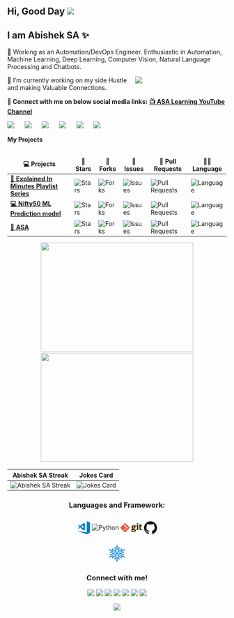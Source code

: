 ## Hi, Good Day <img src="https://raw.githubusercontent.com/MartinHeinz/MartinHeinz/master/wave.gif" width="30px">
## I am Abishek SA :sparkles:

🏁 Working as an Automation/DevOps Engineer. Enthusiastic in Automation, Machine Learning, Deep Learning, Computer Vision, Natural Language Processing and Chatbots.

<img align="right" img src="https://media.giphy.com/media/IpeYSEZshTefe/giphy.gif" width="210px">

🔭 I’m currently working on my side Hustle and making Valuable Connections.

💬<b> Connect with me on below social media links:</b> <a href="https://www.youtube.com/channel/UCY94xPO3da1xtmKgWQriuPw?sub_confirmation=1"><b> 📺 ASA Learning YouTube Channel</b></a><br>

[<img src="https://img.shields.io/badge/linkedin-%230077B5.svg?&style=for-the-badge&logo=linkedin&logoColor=white" />](https://www.linkedin.com/in/abisheksa/) &nbsp;&nbsp;&nbsp;&nbsp;
[<img src="https://img.shields.io/badge/YouTube-FF0000?style=for-the-badge&logo=youtube&logoColor=white" />](https://www.youtube.com/channel/UCY94xPO3da1xtmKgWQriuPw?sub_confirmation=1) &nbsp;&nbsp;&nbsp;&nbsp;
[<img src="https://img.shields.io/badge/Facebook-1877F2?style=for-the-badge&logo=facebook&logoColor=white" />](https://www.facebook.com/asalearningonyoutube/) &nbsp;&nbsp;&nbsp;&nbsp;
[<img src="https://img.shields.io/badge/Instagram-E4405F?style=for-the-badge&logo=instagram&logoColor=white" />](https://www.instagram.com/asa.learning/) &nbsp;&nbsp;&nbsp;&nbsp;
[<img src="https://img.shields.io/badge/GitHub-100000?style=for-the-badge&logo=github&logoColor=white" />](https://github.com/AbishekSA/) &nbsp;&nbsp;&nbsp;&nbsp;
[<img src="https://img.shields.io/badge/Hashnode-2962FF?style=for-the-badge&logo=hashnode&logoColor=white" />](https://hashnode.com/@ASAlearning/) 

  <summary><b>My Projects</b></summary>

  <br />
  <table>
    <thead align="center">
      <tr border: none;>
        <td><b>💻 Projects</b></td>
        <td><b>🌟 Stars</b></td>
        <td><b>🍴 Forks</b></td>
        <td><b>🐛 Issues</b></td>
        <td><b>🔔 Pull Requests</b></td>
        <td><b>👨‍💻 Language</b></td>
      </tr>
    </thead>
    <tbody>
      <tr>
	      <td><a href="https://github.com/AbishekSA/Explained_In_Minutes"><b>🚀 Explained In Minutes Playlist Series</b></a></td>
        <td><img alt="Stars" src="https://img.shields.io/github/stars/AbishekSA/Explained_In_Minutes?style=flat-square&labelColor=343b41"/></td>
        <td><img alt="Forks" src="https://img.shields.io/github/forks/AbishekSA/Explained_In_Minutes?style=flat-square&labelColor=343b41"/></td>
        <td><img alt="Issues" src="https://img.shields.io/github/issues/AbishekSA/Explained_In_Minutes?style=flat-square"/></td>
        <td><img alt="Pull Requests" src="https://img.shields.io/github/issues-pr/AbishekSA/Explained_In_Minutes?style=flat-square"/></td>
        <td><img alt="Language" src="https://img.shields.io/github/languages/top/AbishekSA/Explained_In_Minutes?style=flat-square"/></td>
      </tr>
      <tr>
	      <td><a href="https://github.com/AbishekSA/Nifty50_Prediction_LinearRegression"><b>💻 Nifty50 ML Prediction model </b></a></td>
        <td><img alt="Stars" src="https://img.shields.io/github/stars/AbishekSA/Nifty50_Prediction_LinearRegression?style=flat-square&labelColor=343b41"/></td>
        <td><img alt="Forks" src="https://img.shields.io/github/forks/AbishekSA/Nifty50_Prediction_LinearRegression?style=flat-square&labelColor=343b41"/></td>
        <td><img alt="Issues" src="https://img.shields.io/github/issues/AbishekSA/Nifty50_Prediction_LinearRegression?style=flat-square"/></td>
        <td><img alt="Pull Requests" src="https://img.shields.io/github/issues-pr/AbishekSA/Nifty50_Prediction_LinearRegression?style=flat-square"/></td>
        <td><img alt="Language" src="https://img.shields.io/github/languages/top/AbishekSA/Nifty50_Prediction_LinearRegression?label=Python&style=flat-square"/></td>
      </tr>
      <tr>
	      <td><a href="https://github.com/AbishekSA/ASA"><b>👨 ASA </b></a></td>
        <td><img alt="Stars" src="https://img.shields.io/github/stars/AbishekSA/ASA?style=flat-square&labelColor=343b41"/></td>
        <td><img alt="Forks" src="https://img.shields.io/github/forks/AbishekSA/ASA?style=flat-square&labelColor=343b41"/></td>
        <td><img alt="Issues" src="https://img.shields.io/github/issues/AbishekSA/ASA?style=flat-square"/></td>
        <td><img alt="Pull Requests" src="https://img.shields.io/github/issues-pr/AbishekSA/ASA?style=flat-square"/></td>
        <td><img alt="Language" src="https://img.shields.io/github/languages/top/AbishekSA/ASA?style=flat-square"/></td> 
      </tr>
    </tbody>
  </table>

<div align="center">
<a href="#"><img src="https://github-readme-stats.vercel.app/api?username=AbishekSA&show_icons=true&count_private=true&theme=radical" width="350" height="250" ></a>
<a href="#"><img src="https://github-readme-stats.vercel.app/api/top-langs/?username=AbishekSA&layout=compact&theme=radical" width="350" height="250" ></a>
</div>

Abishek SA Streak      |  Jokes Card
:-------------------------:|:-------------------------:
![Abishek SA Streak](https://github-readme-streak-stats.herokuapp.com/?user=AbishekSA) | ![Jokes Card](https://readme-jokes.vercel.app/api)
	
<div align="center">
  
<h3>Languages and Framework:</h3>

<img align="center" alt="Visual Studio Code" width="30px" src="https://raw.githubusercontent.com/github/explore/80688e429a7d4ef2fca1e82350fe8e3517d3494d/topics/visual-studio-code/visual-studio-code.png" />
<img align="center" alt="Python" width="30px" src="https://upload.wikimedia.org/wikipedia/commons/thumb/0/0a/Python.svg/240px-Python.svg.png" />
<img align="center" alt="Git" width="50px" src="https://raw.githubusercontent.com/github/explore/80688e429a7d4ef2fca1e82350fe8e3517d3494d/topics/git/git.png" />
<img align="center" alt="GitHub" width="30px" src="https://raw.githubusercontent.com/github/explore/78df643247d429f6cc873026c0622819ad797942/topics/github/github.png" />
</br>


</div>

<div align="center">
  


  
  <img align="center" a href='https://archiveprogram.github.com/'><img src='https://raw.githubusercontent.com/acervenky/animated-github-badges/master/assets/acbadge.gif' width='40' height='40'></a>

<h3>Connect with me!</h3>
 
[<img src="https://img.shields.io/badge/linkedin-%230077B5.svg?&style=for-the-badge&logo=linkedin&logoColor=white" />](https://www.linkedin.com/in/abisheksa/) [<img src="https://img.shields.io/badge/PORTFOLIO-%23292929.svg?&style=for-the-badge&logo=PORTFOLIO&logoColor=white" />](https://AbishekSA.github.io/) 
[<img src="https://img.shields.io/badge/YouTube-FF0000?style=for-the-badge&logo=youtube&logoColor=white" />](https://www.youtube.com/channel/UCY94xPO3da1xtmKgWQriuPw?sub_confirmation=1) 
[<img src="https://img.shields.io/badge/Facebook-1877F2?style=for-the-badge&logo=facebook&logoColor=white" />](https://www.facebook.com/asalearningonyoutube/) 
[<img src="https://img.shields.io/badge/Instagram-E4405F?style=for-the-badge&logo=instagram&logoColor=white" />](https://www.instagram.com/asa.learning/) 
[<img src="https://img.shields.io/badge/GitHub-100000?style=for-the-badge&logo=github&logoColor=white" />](https://github.com/AbishekSA/) 
[<img src="https://img.shields.io/badge/Hashnode-2962FF?style=for-the-badge&logo=hashnode&logoColor=white" />](https://hashnode.com/@ASAlearning/) 

![](https://visitor-badge.glitch.me/badge?page_id=AbishekSA.AbishekSA)



</div>
